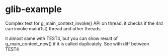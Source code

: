 # glib-example

Complex test for g_main_context_invoke() API on thread.
it checks if the 4rd can invoke main(1st) thread and other threads.

it almost same with TEST4, but you can show result of g_main_context_new() if it is called duplicately.
See with diff between TEST4
